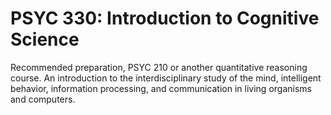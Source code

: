 # PSYC 330: Introduction to Cognitive Science

Recommended preparation, PSYC 210 or another quantitative reasoning course. An introduction to the interdisciplinary study of the mind, intelligent behavior, information processing, and communication in living organisms and computers.